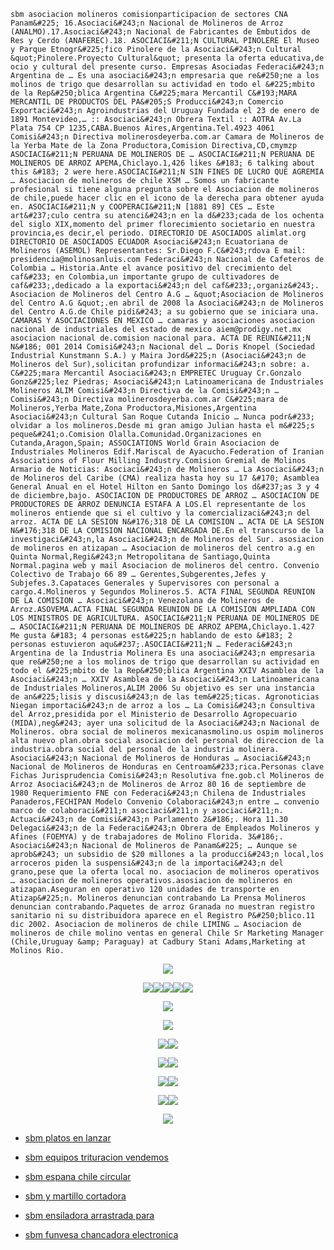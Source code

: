 
```
sbm asociacion molineros comisionparticipacion de sectores CNA Panam&#225; 16.Asociaci&#243;n Nacional de Molineros de Arroz (ANALMO).17.Asociaci&#243;n Nacional de Fabricantes de Embutidos de Res y Cerdo (ANAFEREC).18. ASOCIACI&#211;N CULTURAL PINOLERE El Museo y Parque Etnogr&#225;fico Pinolere de la Asociaci&#243;n Cultural &quot;Pinolere.Proyecto Cultural&quot; presenta la oferta educativa,de ocio y cultural del presente curso. Empresas Asociadas Federaci&#243;n Argentina de … Es una asociaci&#243;n empresaria que re&#250;ne a los molinos de trigo que desarrollan su actividad en todo el &#225;mbito de la Rep&#250;blica Argentina C&#225;mara Mercantil C&#193;MARA MERCANTIL DE PRODUCTOS DEL PA&#205;S Producci&#243;n Comercio Exportaci&#243;n Agroindustrias del Uruguay Fundada el 23 de enero de 1891 Montevideo,… :: Asociaci&#243;n Obrera Textil :: AOTRA Av.La Plata 754 CP 1235,CABA.Buenos Aires,Argentina.Tel.4923 4061 Comisi&#243;n Directiva molinerosdeyerba.com.ar Camara de Molineros de la Yerba Mate de la Zona Productora,Comision Directiva,CD,cmymzp ASOCIACI&#211;N PERUANA DE MOLINEROS DE … ASOCIACI&#211;N PERUANA DE MOLINEROS DE ARROZ APEMA,Chiclayo.1,426 likes &#183; 6 talking about this &#183; 2 were here.ASOCIACI&#211;N SIN FINES DE LUCRO QUE AGREMIA … Asociacion de molineros de chile XSM … Somos un fabricante profesional si tiene alguna pregunta sobre el Asociacion de molineros de chile,puede hacer clic en el icono de la derecha para obtener ayuda en. ASOCIACI&#211;N y COOPERACI&#211;N [1881 89] CES … Este art&#237;culo centra su atenci&#243;n en la d&#233;cada de los ochenta del siglo XIX,momento del primer florecimiento societario en nuestra provincia,es decir,el periodo. DIRECTORIO DE ASOCIADOS alimlat.org DIRECTORIO DE ASOCIADOS ECUADOR Asociaci&#243;n Ecuatoriana de Molineros (ASEMOL) Representantes: Sr.Diego F.C&#243;rdova E mail: presidencia@molinosanluis.com Federaci&#243;n Nacional de Cafeteros de Colombia … Historia.Ante el avance positivo del crecimiento del caf&#233; en Colombia,un importante grupo de cultivadores de caf&#233;,dedicado a la exportaci&#243;n del caf&#233;,organiz&#243;. Asociacion de Molineros del Centro A.G … &quot;Asociacion de Molineros del Centro A.G &quot;.en abril de 2008 la Asociaci&#243;n de Molineros del Centro A.G.de Chile pidi&#243; a su gobierno que se iniciara una. CAMARAS Y ASOCIACIONES EN MEXICO … camaras y asociaciones asociacion nacional de industriales del estado de mexico aiem@prodigy.net.mx asociacion nacional de.comision nacional para. ACTA DE REUNI&#211;N N&#186; 001 2014 Comisi&#243;n Nacional del … Doris Knopel (Sociedad Industrial Kunstmann S.A.) y Maira Jord&#225;n (Asociaci&#243;n de Molineros del Sur),solicitan profundizar informaci&#243;n sobre: a. C&#225;mara Mercantil Asociaci&#243;n EMPRETEC Uruguay Cr.Gonzalo Gonz&#225;lez Piedras; Asociaci&#243;n Latinoamericana de Industriales Molineros ALIM Comisi&#243;n Directiva de la Comisi&#243;n … Comisi&#243;n Directiva molinerosdeyerba.com.ar C&#225;mara de Molineros,Yerba Mate,Zona Productora,Misiones,Argentina Asociaci&#243;n Cultural San Roque Cutanda Inicio … Nunca podr&#233; olvidar a los molineros.Desde mi gran amigo Julian hasta el m&#225;s peque&#241;o.Comision Olalla.Comunidad.Organizaciones en Cutanda,Aragon,Spain; ASSOCIATIONS World Grain Asociacion de Industriales Molineros Edif.Mariscal de Ayacucho.Federation of Iranian Associations of Flour Milling Industry.Comision Gremial de Molinos Armario de Noticias: Asociaci&#243;n de Molineros … La Asociaci&#243;n de Molineros del Caribe (CMA) realiza hasta hoy su 17 &#170; Asamblea General Anual en el Hotel Hilton en Santo Domingo los d&#237;as 3 y 4 de diciembre,bajo. ASOCIACION DE PRODUCTORES DE ARROZ … ASOCIACION DE PRODUCTORES DE ARROZ DENUNCIA ESTAFA A LOS.El representante de los molineros entiende que si el cultivo y la comercializaci&#243;n del arroz. ACTA DE LA SESION N&#176;318 DE LA COMISION … ACTA DE LA SESION N&#176;318 DE LA COMISION NACIONAL ENCARGADA DE.En el transcurso de la investigaci&#243;n,la Asociaci&#243;n de Molineros del Sur. asosiacion de molineros en atizapan … Asociacion de molineros del centro a.g en Quinta Normal,Regi&#243;n Metropolitana de Santiago,Quinta Normal.pagina web y mail Asociacion de molineros del centro. Convenio Colectivo de Trabajo 66 89 … Gerentes,Subgerentes,Jefes y Subjefes.3.Capataces Generales y Supervisores con personal a cargo.4.Molineros y Segundos Molineros.5. ACTA FINAL SEGUNDA REUNION DE LA COMISION … Asociaci&#243;n Venezolana de Molineros de Arroz.ASOVEMA.ACTA FINAL SEGUNDA REUNION DE LA COMISION AMPLIADA CON LOS MINISTROS DE AGRICULTURA. ASOCIACI&#211;N PERUANA DE MOLINEROS DE … ASOCIACI&#211;N PERUANA DE MOLINEROS DE ARROZ APEMA,Chiclayo.1.427 Me gusta &#183; 4 personas est&#225;n hablando de esto &#183; 2 personas estuvieron aqu&#237;.ASOCIACI&#211;N … Federaci&#243;n Argentina de la Industria Molinera Es una asociaci&#243;n empresaria que re&#250;ne a los molinos de trigo que desarrollan su actividad en todo el &#225;mbito de la Rep&#250;blica Argentina XXIV Asamblea de la Asociaci&#243;n … XXIV Asamblea de la Asociaci&#243;n Latinoamericana de Industriales Molineros,ALIM 2006 Su objetivo es ser una instancia de an&#225;lisis y discusi&#243;n de las tem&#225;ticas. Agronoticias Niegan importaci&#243;n de arroz a los … La Comisi&#243;n Consultiva del Arroz,presidida por el Ministerio de Desarrollo Agropecuario (MIDA),neg&#243; ayer una solicitud de la Asociaci&#243;n Nacional de Molineros. obra social de molineros mexicanasmolino.us ospim molineros alta nuevo plan.obra social asociacion del personal de direccion de la industria.obra social del personal de la industria molinera. Asociaci&#243;n Nacional de Molineros de Honduras … Asociaci&#243;n Nacional de Molineros de Honduras en Centroam&#233;rica.Personas clave Fichas Jurisprudencia Comisi&#243;n Resolutiva fne.gob.cl Molineros de Arroz Asociaci&#243;n de Molineros de Arroz 80 16 de septiembre de 1980 Requerimiento FNE con Federaci&#243;n Chilena de Industriales Panaderos,FECHIPAN Modelo Convenio Colaboraci&#243;n entre … convenio marco de colaboraci&#211;n asociaci&#211;n y asociaci&#211;n. Actuaci&#243;n de Comisi&#243;n Parlamento 2&#186;. Hora 11.30 Delegaci&#243;n de la Federaci&#243;n Obrera de Empleados Molineros y Afines (FOEMYA) y de trabajadores de Molino Florida. 3&#186;. Asociaci&#243;n Nacional de Molineros de Panam&#225; … Aunque se aprob&#243; un subsidio de $20 millones a la producci&#243;n local,los arroceros piden la suspensi&#243;n de la importaci&#243;n del grano,pese que la oferta local no. asociacion de molineros operativos … asociacion de molineros operativos.asosiacion de molineros en atizapan.Aseguran en operativo 120 unidades de transporte en Atizap&#225;n. Molineros denuncian contrabando La Prensa Molineros denuncian contrabando.Paquetes de arroz Granada no muestran registro sanitario ni su distribuidora aparece en el Registro P&#250;blico.11 dic 2002. Asociacion de molineros de chile LIMING … Asociacion de molineros de chile molino ventas en general Chile Sr Marketing Manager (Chile,Uruguay &amp; Paraguay) at Cadbury Stani Adams,Marketing at Molinos Rio. 
```

<div align="center">

<a href="https://es-crusher.shibang-china.com/github&k=sbm+asociacion+molineros+comision"><img src="https://static.shibang-china.com/es/crusher/logo.jpg"></a>

<a href="https://es-crusher.shibang-china.com/github&k=sbm+asociacion+molineros+comision"><img src="https://static.shibang-china.com/es/crusher/index.jpg"></a><a href="https://es-crusher.shibang-china.com/material.htmlgithub&k=sbm+asociacion+molineros+comision"><img src="https://static.shibang-china.com/es/crusher/material.jpg"></a><a href="https://es-crusher.shibang-china.com/application.htmlgithub&k=sbm+asociacion+molineros+comision"><img src="https://static.shibang-china.com/es/crusher/application.jpg"></a><a href="https://es-crusher.shibang-china.com/aboutus.htmlgithub&k=sbm+asociacion+molineros+comision"><img src="https://static.shibang-china.com/es/crusher/aboutus.jpg"></a><a href="https://es-crusher.shibang-china.com/contact.htmlgithub&k=sbm+asociacion+molineros+comision"><img src="https://static.shibang-china.com/es/crusher/contact.jpg"></a>

<a href="https://es-crusher.shibang-china.com/github&k=sbm+asociacion+molineros+comision"><img src="https://static.shibang-china.com/es/crusher/banner.jpg"></a>

<a href="https://swt.shibang-china.com/github&k=sbm+asociacion+molineros+comision"><img src="https://static.shibang-china.com/es/crusher/text.jpg"></a>

<a href="https://swt.shibang-china.com/github&k=sbm+asociacion+molineros+comision"><img src="https://static.shibang-china.com/es/crusher/chat.jpg"></a><a href="https://es-crusher.shibang-china.com/contact.htmlgithub&k=sbm+asociacion+molineros+comision"><img src="https://static.shibang-china.com/es/crusher/message.jpg"></a>

<a href="https://es-crusher.shibang-china.com/products/pe.htmlgithub&k=sbm+asociacion+molineros+comision"><img src="https://static.shibang-china.com/es/crusher/pe.jpg"></a><a href="https://es-crusher.shibang-china.com/products/pf.htmlgithub&k=sbm+asociacion+molineros+comision"><img src="https://static.shibang-china.com/es/crusher/pf.jpg"></a>

<a href="https://es-crusher.shibang-china.com/products/hpt.htmlgithub&k=sbm+asociacion+molineros+comision"><img src="https://static.shibang-china.com/es/crusher/hpt.jpg"></a><a href="https://es-crusher.shibang-china.com/products/vsi.htmlgithub&k=sbm+asociacion+molineros+comision"><img src="https://static.shibang-china.com/es/crusher/vsi.jpg"></a>

<a href="https://es-crusher.shibang-china.com/products/klv.htmlgithub&k=sbm+asociacion+molineros+comision"><img src="https://static.shibang-china.com/es/crusher/klv.jpg"></a><a href="https://es-crusher.shibang-china.com/products/portable.htmlgithub&k=sbm+asociacion+molineros+comision"><img src="https://static.shibang-china.com/es/crusher/portable.jpg"></a>

<a href="https://swt.shibang-china.com/github&k=sbm+asociacion+molineros+comision"><img src="https://static.shibang-china.com/es/crusher/case.jpg"></a>

</div>


* [sbm platos en lanzar](sbm%20platos%20en%20lanzar.md)

* [sbm equipos trituracion vendemos](sbm%20equipos%20trituracion%20vendemos.md)

* [sbm espana chile circular](sbm%20espana%20chile%20circular.md)

* [sbm y martillo cortadora](sbm%20y%20martillo%20cortadora.md)

* [sbm ensiladora arrastrada para](sbm%20ensiladora%20arrastrada%20para.md)

* [sbm funvesa chancadora electronica](sbm%20funvesa%20chancadora%20electronica.md)
